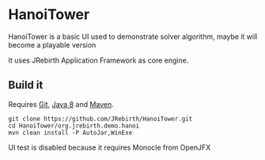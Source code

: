 HanoiTower
=====================

HanoiTower is a basic UI used to demonstrate solver algorithm, maybe it will become a playable version 

It uses JRebirth Application Framework as core engine.


Build it
-----------

Requires [Git](http://git-scm.com/), [Java 8](http://www.oracle.com/technetwork/java/javase/downloads/index.html) and [Maven](http://maven.apache.org/).

    git clone https://github.com/JRebirth/HanoiTower.git
    cd HanoiTower/org.jrebirth.demo.hanoi
    mvn clean install -P AutoJar,WinExe


UI test is disabled because it requires Monocle  from OpenJFX 